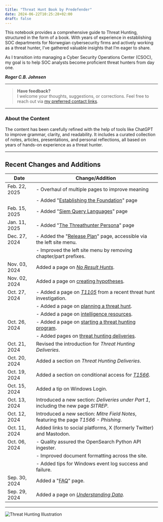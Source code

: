 ```yaml
---
title: "Threat Hunt Book by Predefender"
date: 2024-06-22T10:25:28+02:00
draft: false
---
```


This notebook provides a comprehensive guide to Threat Hunting, structured in the form of a book. With years of experience in establishing SOC departments for Norwegian cybersecurity firms and actively working as a threat hunter, I’ve gathered valuable insights that I’m eager to share. 

As I transition into managing a Cyber Security Operations Center (CSOC), my goal is to help SOC analysts become proficient threat hunters from day one. 

**_Roger C.B. Johnsen_**

---

> **Have feedback?**  
> I welcome your thoughts, suggestions, or corrections. Feel free to reach out via [my preferred contact links](/about/contact/).

---

### About the Content

The content has been carefully refined with the help of tools like ChatGPT to improve grammar, clarity, and readability. It includes a curated collection of notes, articles, presentations, and personal reflections, all based on years of hands-on experience as a threat hunter.

---

## Recent Changes and Additions  

| Date          | Change/Addition                                                                                 |
|---------------|-------------------------------------------------------------------------------------------------|
| Feb. 22, 2025 | - Overhaul of multiple pages to improve meaning                                                   |
|               | - Added "[Establishing the Foundation](/part-1/introduction/establishing-the-foundations/)" page| 
| Feb. 15, 2025 | - Added "[Siem Query Languages](/part-4/siem-query-languages)" page                              |
| Jan. 11, 2025 | - Added "[The Threathunter Persona](/part-1/introduction/the-threathunter-persona)" page         |
| Dec. 27, 2024 | - Added the "[Release Plan](/releases)" page, accessible via the left site menu.                 |
|               | - Improved the left site menu by removing chapter/part prefixes.                                |
| Nov. 03, 2024 | Added a page on *[No Result Hunts](/part-1/delivieries/no-result-hunts/)*.                       |
| Nov. 02, 2024 | Added a page on [creating hypotheses](/part-1/introduction/creating-hypothesis/index.html).      |
| Oct. 27, 2024 | - Added a page on *[T1105](/part-4/mitre/t1105/index.html)* from a recent threat hunt investigation. |
|               | - Added a page on [planning a threat hunt](/part-1/introduction/planning-a-threat-hunt/index.html).|
|               | - Added a page on [intelligence resources](/part-4/intelligence-resources/index.html).          |
| Oct. 26, 2024 | - Added a page on [starting a threat hunting program](/part-1/introduction/how-to-start-a-threat-hunting-program/index.html). |
|               | - Added pages on [threat hunting deliveries](/part-1/delivieries/index.html).                   |
| Oct. 21, 2024 | Revised the introduction for *Threat Hunting Deliveries*.                                         |
| Oct. 20, 2024 | Added a section on *Threat Hunting Deliveries*.                                                   |
| Oct. 19, 2024 | Added a section on conditional access for *[T1566](/part-4/mitre/t1566/index.html)*.             |
| Oct. 15, 2024 | Added a tip on Windows Login.                                                                   |
| Oct. 13, 2024 | Introduced a new section: *Deliveries under Part 1*, including the new page *SITREP*.             |
| Oct. 12, 2024 | Introduced a new section: *Mitre Field Notes*, featuring the page *T1566 - Phishing*.            |
| Oct. 11, 2024 | Added links to social platforms, X (formerly Twitter) and Mastodon.                              |
| Oct. 06, 2024 | - Quality assured the OpenSearch Python API ingester.                                             |
|               | - Improved document formatting across the site.                                                  |
|               | - Added tips for Windows event log success and failure.                                          |
| Sep. 30, 2024 | Added a "[FAQ](/about/faq/index.html)" page.                                                     |
| Sep. 29, 2024 | Added a page on *[Understanding Data](/part-3/understanding-data/index.html)*.                    |

---

![Threat Hunting Illustration](/images/mainpage-illustration-small.png)  
